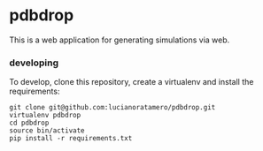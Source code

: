 # pdbdrop

This is a web application for generating simulations via web.

### developing

To develop, clone this repository, create a virtualenv and install the requirements:

```
git clone git@github.com:lucianoratamero/pdbdrop.git
virtualenv pdbdrop
cd pdbdrop
source bin/activate
pip install -r requirements.txt
```